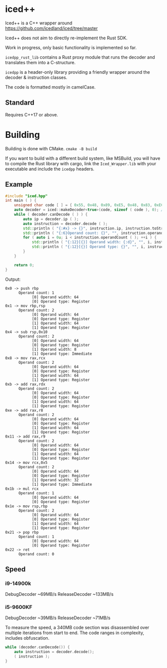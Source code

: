 # iced++

Iced++ is a C++ wrapper around https://github.com/icedland/iced/tree/master

Iced++ does not aim to directly re-implement the Rust SDK.

Work in progress, only basic functionality is implemented so far.

`icedpp_rust_lib` contains a Rust proxy module that runs the decoder and translates them into a C-structure.

`icedpp` is a header-only library providing a friendly wrapper around the decoder & instruction classes.

The code is formatted mostly in camelCase.

## Standard

Requires C++17 or above.

# Building

Building is done with CMake.
`cmake -B build`

If you want to build with a different build system, like MSBuild, you will have to compile the Rust library with cargo, link the `Iced_Wrapper.lib` with your executable and include the `icedpp` headers.

## Example

```cpp
#include "iced.hpp"
int main ( ) {
	unsigned char code [ ] = { 0x55, 0x48, 0x89, 0xE5, 0x48, 0x83, 0xEC, 0x10, 0x48, 0x89, 0xC8, 0x48, 0x01, 0xD0, 0x4C, 0x01, 0xC0, 0x4C, 0x01, 0xC8, 0x48, 0xC7, 0xC1, 0x05, 0x00, 0x00, 0x00, 0x48, 0xF7, 0xE1, 0x48, 0x89, 0xEC, 0x5D, 0xC3 };
	auto decoder = iced::makeDecoder<true>(code, sizeof ( code ), 0); // true enables formatting
	while ( decoder.canDecode ( ) ) {
		auto ip = decoder.ip ( );
		auto instruction = decoder.decode ( );
		std::println ( "{:#x} -> {}", instruction.ip, instruction.toString ( ) );
		std::println ( "{:6}Operand count: {}", "", instruction.operandCount ( ) );
		for ( auto i = 0u; i < instruction.operandCount ( ); ++i ) {
			std::println ( "{:12}[{}] Operand width: {:d}", "", i, instruction.opWidth ( i ) );
			std::println ( "{:12}[{}] Operand type: {}", "", i, instruction.opKindSimpleStr ( i ) );
		}
	}

	return 0;
}
```

Output:
```
0x0 -> push rbp
      Operand count: 1
            [0] Operand width: 64
            [0] Operand type: Register
0x1 -> mov rbp,rsp
      Operand count: 2
            [0] Operand width: 64
            [0] Operand type: Register
            [1] Operand width: 64
            [1] Operand type: Register
0x4 -> sub rsp,0x10
      Operand count: 2
            [0] Operand width: 64
            [0] Operand type: Register
            [1] Operand width: 8
            [1] Operand type: Immediate
0x8 -> mov rax,rcx
      Operand count: 2
            [0] Operand width: 64
            [0] Operand type: Register
            [1] Operand width: 64
            [1] Operand type: Register
0xb -> add rax,rdx
      Operand count: 2
            [0] Operand width: 64
            [0] Operand type: Register
            [1] Operand width: 64
            [1] Operand type: Register
0xe -> add rax,r8
      Operand count: 2
            [0] Operand width: 64
            [0] Operand type: Register
            [1] Operand width: 64
            [1] Operand type: Register
0x11 -> add rax,r9
      Operand count: 2
            [0] Operand width: 64
            [0] Operand type: Register
            [1] Operand width: 64
            [1] Operand type: Register
0x14 -> mov rcx,0x5
      Operand count: 2
            [0] Operand width: 64
            [0] Operand type: Register
            [1] Operand width: 32
            [1] Operand type: Immediate
0x1b -> mul rcx
      Operand count: 1
            [0] Operand width: 64
            [0] Operand type: Register
0x1e -> mov rsp,rbp
      Operand count: 2
            [0] Operand width: 64
            [0] Operand type: Register
            [1] Operand width: 64
            [1] Operand type: Register
0x21 -> pop rbp
      Operand count: 1
            [0] Operand width: 64
            [0] Operand type: Register
0x22 -> ret
      Operand count: 0
```

## Speed

### i9-14900k
DebugDecoder ~69MB/s
ReleaseDecoder ~133MB/s

### i5-9600KF
DebugDecoder ~39MB/s
ReleaseDecoder ~71MB/s

To measure the speed, a 340MB code section was disassembled over multiple iterations from start to end. The code ranges in complexity, includes obfuscation.
```cpp
while (decoder.canDecode()) {
	auto instruction = decoder.decode();
	( instruction );
}
```
